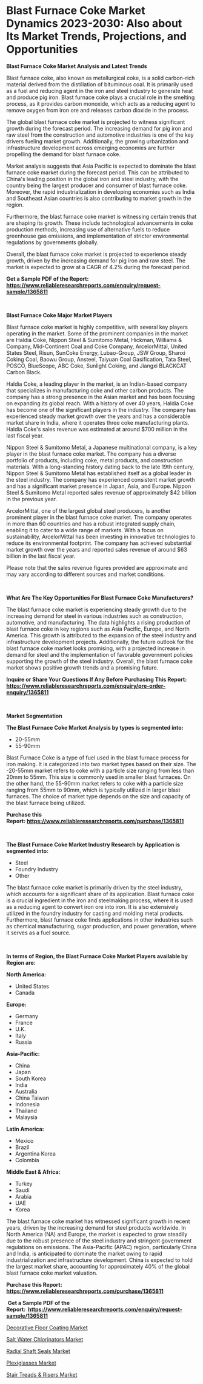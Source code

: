 <p><h1>Blast Furnace Coke Market Dynamics 2023-2030: Also about Its Market Trends, Projections, and Opportunities</h1></p><p><strong>Blast Furnace Coke Market Analysis and Latest Trends</strong></p>
<p><p>Blast furnace coke, also known as metallurgical coke, is a solid carbon-rich material derived from the distillation of bituminous coal. It is primarily used as a fuel and reducing agent in the iron and steel industry to generate heat and produce pig iron. Blast furnace coke plays a crucial role in the smelting process, as it provides carbon monoxide, which acts as a reducing agent to remove oxygen from iron ore and releases carbon dioxide in the process.</p><p>The global blast furnace coke market is projected to witness significant growth during the forecast period. The increasing demand for pig iron and raw steel from the construction and automotive industries is one of the key drivers fueling market growth. Additionally, the growing urbanization and infrastructure development across emerging economies are further propelling the demand for blast furnace coke.</p><p>Market analysis suggests that Asia Pacific is expected to dominate the blast furnace coke market during the forecast period. This can be attributed to China's leading position in the global iron and steel industry, with the country being the largest producer and consumer of blast furnace coke. Moreover, the rapid industrialization in developing economies such as India and Southeast Asian countries is also contributing to market growth in the region.</p><p>Furthermore, the blast furnace coke market is witnessing certain trends that are shaping its growth. These include technological advancements in coke production methods, increasing use of alternative fuels to reduce greenhouse gas emissions, and implementation of stricter environmental regulations by governments globally.</p><p>Overall, the blast furnace coke market is projected to experience steady growth, driven by the increasing demand for pig iron and raw steel. The market is expected to grow at a CAGR of 4.2% during the forecast period.</p></p>
<p><strong>Get a Sample PDF of the Report:&nbsp; <a href="https://www.reliableresearchreports.com/enquiry/request-sample/1365811">https://www.reliableresearchreports.com/enquiry/request-sample/1365811</a></strong></p>
<p>&nbsp;</p>
<p><strong>Blast Furnace Coke Major Market Players</strong></p>
<p><p>Blast furnace coke market is highly competitive, with several key players operating in the market. Some of the prominent companies in the market are Haldia Coke, Nippon Steel & Sumitomo Metal, Hickman, Williams & Company, Mid-Continent Coal and Coke Company, ArcelorMittal, United States Steel, Risun, SunCoke Energy, Lubao-Group, JSW Group, Shanxi Coking Coal, Baowu Group, Ansteel, Taiyuan Coal Gasification, Tata Steel, POSCO, BlueScope, ABC Coke, Sunlight Coking, and Jiangxi BLACKCAT Carbon Black.</p><p>Haldia Coke, a leading player in the market, is an Indian-based company that specializes in manufacturing coke and other carbon products. The company has a strong presence in the Asian market and has been focusing on expanding its global reach. With a history of over 40 years, Haldia Coke has become one of the significant players in the industry. The company has experienced steady market growth over the years and has a considerable market share in India, where it operates three coke manufacturing plants. Haldia Coke's sales revenue was estimated at around $700 million in the last fiscal year.</p><p>Nippon Steel & Sumitomo Metal, a Japanese multinational company, is a key player in the blast furnace coke market. The company has a diverse portfolio of products, including coke, metal products, and construction materials. With a long-standing history dating back to the late 19th century, Nippon Steel & Sumitomo Metal has established itself as a global leader in the steel industry. The company has experienced consistent market growth and has a significant market presence in Japan, Asia, and Europe. Nippon Steel & Sumitomo Metal reported sales revenue of approximately $42 billion in the previous year.</p><p>ArcelorMittal, one of the largest global steel producers, is another prominent player in the blast furnace coke market. The company operates in more than 60 countries and has a robust integrated supply chain, enabling it to cater to a wide range of markets. With a focus on sustainability, ArcelorMittal has been investing in innovative technologies to reduce its environmental footprint. The company has achieved substantial market growth over the years and reported sales revenue of around $63 billion in the last fiscal year.</p><p>Please note that the sales revenue figures provided are approximate and may vary according to different sources and market conditions.</p></p>
<p>&nbsp;</p>
<p><strong>What Are The Key Opportunities For Blast Furnace Coke Manufacturers?</strong></p>
<p><p>The blast furnace coke market is experiencing steady growth due to the increasing demand for steel in various industries such as construction, automotive, and manufacturing. The data highlights a rising production of blast furnace coke in key regions such as Asia Pacific, Europe, and North America. This growth is attributed to the expansion of the steel industry and infrastructure development projects. Additionally, the future outlook for the blast furnace coke market looks promising, with a projected increase in demand for steel and the implementation of favorable government policies supporting the growth of the steel industry. Overall, the blast furnace coke market shows positive growth trends and a promising future.</p></p>
<p><strong>Inquire or Share Your Questions If Any Before Purchasing This Report: <a href="https://www.reliableresearchreports.com/enquiry/pre-order-enquiry/1365811">https://www.reliableresearchreports.com/enquiry/pre-order-enquiry/1365811</a></strong></p>
<p>&nbsp;</p>
<p><strong>Market Segmentation</strong></p>
<p><strong>The Blast Furnace Coke Market Analysis by types is segmented into:</strong></p>
<p><ul><li>20-55mm</li><li>55-90mm</li></ul></p>
<p><p>Blast Furnace Coke is a type of fuel used in the blast furnace process for iron making. It is categorized into two market types based on their size. The -20-55mm market refers to coke with a particle size ranging from less than 20mm to 55mm. This size is commonly used in smaller blast furnaces. On the other hand, the 55-90mm market refers to coke with a particle size ranging from 55mm to 90mm, which is typically utilized in larger blast furnaces. The choice of market type depends on the size and capacity of the blast furnace being utilized.</p></p>
<p><strong>Purchase this Report:&nbsp;<a href="https://www.reliableresearchreports.com/purchase/1365811">https://www.reliableresearchreports.com/purchase/1365811</a></strong></p>
<p>&nbsp;</p>
<p><strong>The Blast Furnace Coke Market Industry Research by Application is segmented into:</strong></p>
<p><ul><li>Steel</li><li>Foundry Industry</li><li>Other</li></ul></p>
<p><p>The blast furnace coke market is primarily driven by the steel industry, which accounts for a significant share of its application. Blast furnace coke is a crucial ingredient in the iron and steelmaking process, where it is used as a reducing agent to convert iron ore into iron. It is also extensively utilized in the foundry industry for casting and molding metal products. Furthermore, blast furnace coke finds applications in other industries such as chemical manufacturing, sugar production, and power generation, where it serves as a fuel source.</p></p>
<p>&nbsp;</p>
<p><strong>In terms of Region, the Blast Furnace Coke Market Players available by Region are:</strong></p>
<p>
    <p> <strong> North America: </strong>
        <ul>
            <li>United States</li>
            <li>Canada</li>
        </ul>
        </p> 
    <p> <strong> Europe: </strong>
        <ul>
            <li>Germany</li>
            <li>France</li>
            <li>U.K.</li>
            <li>Italy</li>
            <li>Russia</li>
        </ul>
        </p> 
    <p> <strong> Asia-Pacific: </strong>
        <ul>
            <li>China</li>
            <li>Japan</li>
            <li>South Korea</li>
            <li>India</li>
            <li>Australia</li>
            <li>China Taiwan</li>
            <li>Indonesia</li>
            <li>Thailand</li>
            <li>Malaysia</li>
        </ul>
        </p> 
    <p> <strong> Latin America: </strong>
        <ul>
            <li>Mexico</li>
            <li>Brazil</li>
            <li>Argentina Korea</li>
            <li>Colombia</li>
        </ul>
        </p> 
    <p> <strong> Middle East & Africa: </strong>
        <ul>
            <li>Turkey</li>
            <li>Saudi</li>
            <li>Arabia</li>
            <li>UAE</li>
            <li>Korea</li>
        </ul>
    </p>
    </p>
<p><p>The blast furnace coke market has witnessed significant growth in recent years, driven by the increasing demand for steel products worldwide. In North America (NA) and Europe, the market is expected to grow steadily due to the robust presence of the steel industry and stringent government regulations on emissions. The Asia-Pacific (APAC) region, particularly China and India, is anticipated to dominate the market owing to rapid industrialization and infrastructure development. China is expected to hold the largest market share, accounting for approximately 40% of the global blast furnace coke market valuation.</p></p>
<p><strong>Purchase this Report: <a href="https://www.reliableresearchreports.com/purchase/1365811">https://www.reliableresearchreports.com/purchase/1365811</a></strong></p>
<p>&nbsp;<strong>Get a Sample PDF of the Report:&nbsp;&nbsp;<a href="https://www.reliableresearchreports.com/enquiry/request-sample/1365811">https://www.reliableresearchreports.com/enquiry/request-sample/1365811</a></strong></p>
<p><strong></strong></p>
<p><p><a href="https://github.com/WillieWoodard/Market-Research-Report-List-1/blob/main/decorative-floor-coating-market.md">Decorative Floor Coating Market</a></p><p><a href="https://www.linkedin.com/pulse/decoding-salt-water-chlorinators-market-deep-dive-latest-jtplc/">Salt Water Chlorinators Market</a></p><p><a href="https://medium.com/@thesjenney10210/radial-shaft-seals-market-size-growth-forecast-2023-2030-85192b627dd1">Radial Shaft Seals Market</a></p><p><a href="https://medium.com/@briaabshire64/plexiglasses-market-size-growth-forecast-2023-2030-7a412abe9c1d">Plexiglasses Market</a></p><p><a href="https://github.com/BryceTownsendr/Market-Research-Report-List-1/blob/main/stair-treads-risers-market.md">Stair Treads & Risers Market</a></p></p>